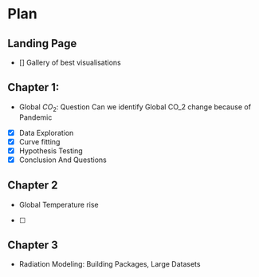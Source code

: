 # Plan 
## Landing Page
- [] Gallery of best visualisations
## Chapter 1:
-  Global $CO_2$: Question Can we identify Global CO_2 change because of Pandemic 
- [x] Data Exploration
- [x] Curve fitting
- [x] Hypothesis Testing 
- [x] Conclusion And Questions
## Chapter 2
- Global Temperature rise
- [ ]
## Chapter 3
- Radiation Modeling: Building Packages, Large Datasets  